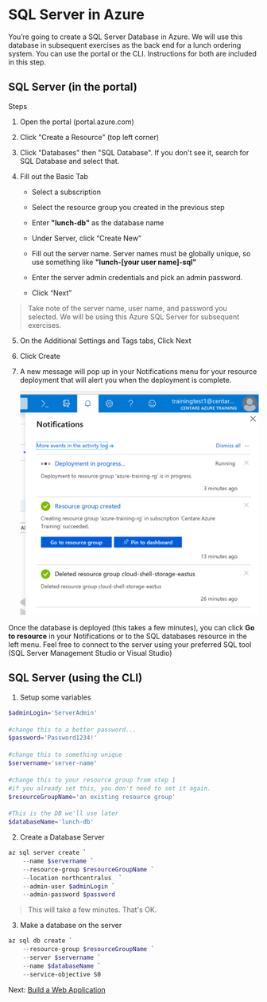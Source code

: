 # SQL Server in Azure


You’re going to create a SQL Server Database in Azure. We will use this database in subsequent exercises as the back end for a lunch ordering system. You can use the portal or the CLI. Instructions for both are included in this step.

## SQL Server (in the portal)

Steps

1. Open the portal (portal.azure.com)

2. Click "Create a Resource" (top left corner)

3. Click "Databases" then "SQL Database". If you don't see it, search for SQL Database and select that.

4. Fill out the Basic Tab

	- Select a subscription
	- Select the resource group you created in the previous step
	- Enter **"lunch-db"** as the database name
	- Under Server, click “Create New”
	- Fill out the server name. Server names must be globally unique, so use something like **"lunch-[your user name]-sql"**
	- Enter the server admin credentials and pick an admin password.

	- Click “Next”

> Take note of the server name, user name, and password you selected. We will be using this Azure SQL Server for subsequent exercises.

5. On the Additional Settings and Tags tabs, Click Next

6. Click Create

7. A new message will pop up in your Notifications menu for your resource deployment that will alert you when the deployment is complete.

	![Notifications](images/notifications-deployment-in-progress.png)

Once the database is deployed (this takes a few minutes), you can click **Go to resource** in your Notifications or to the SQL databases resource in the left menu. Feel free to connect to the server using your preferred SQL tool (SQL Server Management Studio or Visual Studio)

## SQL Server (using the CLI)

1. Setup some variables

```PowerShell
$adminLogin='ServerAdmin'

#change this to a better password...
$password='Password1234!'

#change this to something unique
$servername='server-name'

#change this to your resource group from step 1
#if you already set this, you don't need to set it again.
$resourceGroupName='an existing resource group'

#This is the DB we'll use later
$databaseName='lunch-db'
```

2. Create a Database Server

```PowerShell
az sql server create `
	--name $servername `
	--resource-group $resourceGroupName `
	--location northcentralus  `
	--admin-user $adminLogin `
	--admin-password $password
```

> This will take a few minutes. That's OK.

3. Make a database on the server

```PowerShell
az sql db create `
	--resource-group $resourceGroupName `
	--server $servername `
	--name $databaseName `
	--service-objective S0
```
Next: [Build a Web Application](04-web-apps.md)